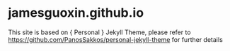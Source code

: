 # jamesguoxin.github.io
This site is based on { Personal } Jekyll Theme, please refer to https://github.com/PanosSakkos/personal-jekyll-theme for further details
